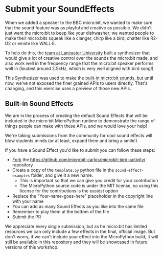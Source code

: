 # Submit your SoundEffects

When we added a speaker to the BBC micro:bit, we wanted to make sure that the
sound feature was as playful and creative as possible. We didn't just want the
micro:bit to beep like your dishwasher; we wanted people to make their
micro:bits squeak like a clanger, chirp like a bird, chatter like R2-D2 or
emote like WALLᐧE. 

To help do this, the
[team at Lancaster University](https://github.com/lancaster-university/codal-microbit-v2/graphs/contributors)
built a synthesizer that would give a lot of creative control over the sounds
the micro:bit made, and also work well in the frequency range that the
micro:bit speaker performs well in (loudest around 2.5kHz, which is very well
aligned with bird song!). 

This Synthesizer was used to make the
[built-in micro:bit sounds](https://microbit-micropython.readthedocs.io/en/v2-docs/audio.html#built-in-sounds-v2),
but until now, we've not exposed the finer grained APIs to users directly.
That's changing, and this exercise uses a preview of those new APIs.

## Built-in Sound Effects

We are in the process of creating the default Sound Effects that will be
included in the micro:bit MicroPython runtime to demonstrate the range of
things people can make with these APIs, and we would love your help!

We're taking submissions from the community for cool sound effects will blow
students minds (or at least, expand them and bring a smile!).

If you have a Sound Effect you'd like to submit you can follow these steps:

- [Fork](https://github.com/microbit-carlos/microbit-bird-activity/fork) the https://github.com/microbit-carlos/microbit-bird-activity/
  repository
- Create a copy of the `template.py` python file in the `sound-effect-examples`
  folder, and give it a new name.
    - This is important so that we can give you credit for your contribution
    - The MicroPython source code is under the MIT license, so using this
      license for the contributions is the easiest option
- Replace the "Your-name-goes-here" placeholder in the copyright line with
  your name
- You can add as many Sound Effects as you like into the same file
- Remember to play them at the bottom of the file
- Submit the PR 

We appreciate every single submission, but as he micro:bit has limited
resources we can only include a few effects in the final, official image.
But don't worry, if we can't include your effect into the MicroPython build,
it will still be available in this repository and they will be showcased in
future versions of this workshop. 
